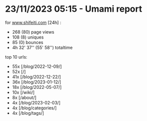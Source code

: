 # 23/11/2023 05:15 - Umami report
for www.shifeiti.com [24h] :

 - 268 (80) page views
 - 108 (8) uniques
 - 85 (0) bounces
 - 4h 32' 37'' (55' 58'') totaltime


top 10 urls:
 - 55x [/blog/2022-12-09/]
 - 52x [/]
 - 41x [/blog/2022-12-22/]
 - 36x [/blog/2023-01-12/]
 - 18x [/blog/2022-05-07/]
 - 10x [/wiki/]
 - 8x [/about/]
 - 4x [/blog/2023-02-03/]
 - 4x [/blog/categories/]
 - 4x [/blog/tags/]


